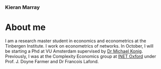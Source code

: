 ### Kieran Marray


# About me

I am a research master student in economics and econometrics at the Tinbergen Institute. I work on econometrics of networks. In October, I will be starting a Phd at VU Amsterdam supervised by [Dr Michael Konig](https://research.vu.nl/en/persons/michael-konig). Previously, I was at the Complexity Economics group at [INET Oxford](https://www.inet.ox.ac.uk/) under Prof. J. Doyne Farmer and Dr Francois Lafond. 


